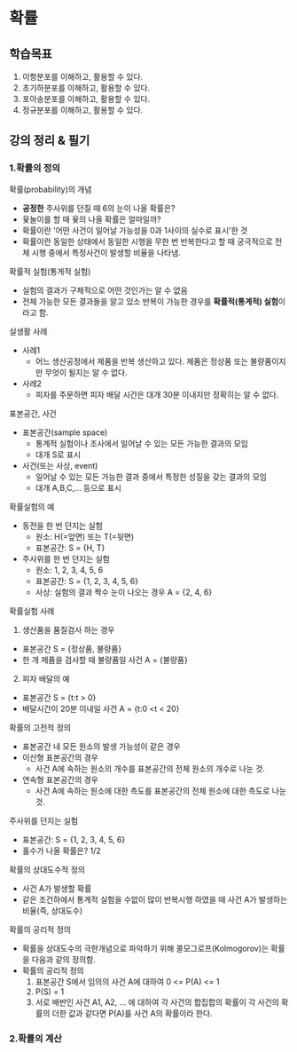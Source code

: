 # 확률

## 학습목표
1. 이항분포를 이해하고, 활용할 수 있다.
2. 초기하분포를 이해하고, 활용할 수 있다.
3. 포아송분포를 이해하고, 활용할 수 있다.
4. 정규분포를 이해하고, 활용할 수 있다.

## 강의 정리 & 필기

### 1.확률의 정의

확률(probability)의 개념
- **공정한** 주사위를 던질 때 6의 눈이 나올 확률은?
- 윷놀이를 할 때 윷의 나올 확률은 얼마일까?
- 확률이란 '어떤 사건이 일어날 가능성을 0과 1사이의 실수로 표시'한 것
- 확률이란 동일한 상태에서 동일한 시행을 무한 번 반복한다고 할 때 궁극적으로 전체 시행 중에서 특정사건이 발생할 비율을 나타냄.

확률적 실험(통게적 실험)
- 실험의 결과가 구체적으로 어떤 것인가는 알 수 없음
- 전체 가능한 모든 결과들을 알고 있소 반복이 가능한 경우를 **확률적(통계적) 실험**이라고 함.

실생활 사례
- 사례1
  - 어느 생산공정에서 제품을 반복 생산하고 있다. 제품은 정상품 또는 불량품이지만 무엇이 될지는 알 수 없다.
- 사례2
  - 피자를 주문하면 피자 배달 시간은 대개 30분 이내지만 정확히는 알 수 없다.

표본공간, 사건
- 표본공간(sample space)
  - 통계적 실험이나 조사에서 일어날 수 있는 모든 가능한 결과의 모임
  - 대개 S로 표시
- 사건(또는 사상, event)
  - 일어날 수 있는 모든 가능한 결과 중에서 특정한 성질을 갖는 결과의 모임
  - 대개 A,B,C,... 등으로 표시

확률실험의 예
- 동전을 한 번 던지는 실험
  - 원소: H(=앞면) 또는 T(=뒷면)
  - 표본공간: S = {H, T}
- 주사위를 한 번 던지는 실험
  - 원소: 1, 2, 3, 4, 5, 6
  - 표본공간: S = {1, 2, 3, 4, 5, 6}
  - 사상: 실험의 결과 짝수 눈이 나오는 경우 A = {2, 4, 6}

확률실험 사례
1) 생산품을 품질검사 하는 경우
  - 표본공간 S = {정상품, 불량품}
  - 한 개 제품을 검사할 때 불량품일 사건 A = {불량품}
2) 피자 배달의 예
  - 표본공간 S = {t:t > 0}
  - 배달시간이 20분 이내일 사건 A = {t:0 <t < 20}

확률의 고전적 정의
- 표본공간 내 모든 원소의 발생 가능성이 같은 경우
- 이산형 표본공간의 경우
  - 사건 A에 속하는 원소의 개수를 표본공간의 전체 원소의 개수로 나눈 것.
- 연속형 표본공간의 경우
  - 사건 A에 속하는 원소에 대한 측도를 표본공간의 전체 원소에 대한 측도로 나눈 것.

주사위를 던지는 실험
- 표본공간: S = {1, 2, 3, 4, 5, 6}
- 홀수가 나올 확률은? 1/2

확률의 상대도수적 정의

- 사건 A가 발생할 확률
- 같은 조건하에서 통계적 실험을 수없이 많이 반복시행 하였을 때 사건 A가 발생하는 비율(즉, 상대도수)

확률의 공리적 정의

- 확률을 상대도수의 극한개념으로 파악하기 위해 콜모그로프(Kolmogorov)는 확률을 다음과 같의 정의함.
- 확률의 공리적 정의
  1. 표본공간 S에서 임의의 사건 A에 대하여 0 <= P(A) <= 1
  2. P(S) = 1
  3. 서로 배반인 사건 A1, A2, ... 에 대하여 각 사건의 합집합의 확률이 각 사건의 확률의 더한 값과 같다면 P(A)를 사건 A의 확률이라 한다.

### 2.확률의 계산

